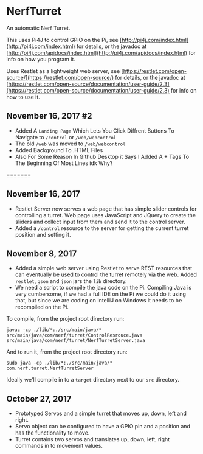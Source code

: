 # NerfTurret
An automatic Nerf Turret.

This uses Pi4J to control GPIO on the Pi, see [http://pi4j.com/index.html](http://pi4j.com/index.html) for details, or 
the javadoc at [http://pi4j.com/apidocs/index.html](http://pi4j.com/apidocs/index.html) for info on how you program it.

Uses Restlet as a lightweight web server, see [https://restlet.com/open-source/](https://restlet.com/open-source/) for 
details, or the javadoc at [https://restlet.com/open-source/documentation/user-guide/2.3](https://restlet.com/open-source/documentation/user-guide/2.3) for info on how to use it.


## November 16, 2017 #2
- Added A ```Landing Page``` Which Lets You Click Diffrent Buttons To Navigate to ```/control``` or ```/web/webcontrol```
- The old ```/web``` was moved to ```/web/webcontrol```
- Added Background To .HTML Files
- Also For Some Reason In Github Desktop it Says I Added A + Tags To The Beginning Of Most Lines idk Why?

=======

## November 16, 2017

- Restlet Server now serves a web page that has simple slider controls for controlling a turret. Web page uses JavaScript 
and JQuery to create the sliders and collect input from them and send it to the control server.
- Added a ```/control``` resource to the server for getting the current turret position and setting it.

## November 8, 2017

- Added a simple web server using Restlet to serve REST resources that can eventually be used to control the turret 
remotely via the web. Added ```restlet```, ```gson``` and ```json``` jars the ```lib``` directory.
- We need a script to compile the java code on the Pi. Compiling Java is very cumbersome, if we had a full IDE on 
the Pi we could do it using that, but since we are coding on IntelliJ on Windows it needs to be recompiled on the 
Pi.  

To compile, from the project root directory run:
```
javac -cp ./lib/*:./src/main/java/* src/main/java/com/nerf/turret/ControlResrouce.java src/main/java/com/nerf/turret/NerfTurretServer.java 
``` 

And to run it, from the project root directory run:
```
sudo java -cp ./lib/*:./src/main/java/* com.nerf.turret.NerfTurretServer 
```

Ideally we'll compile in to a ```target``` directory next to our ```src``` directory.

## October 27, 2017

- Prototyped Servos and a simple turret that moves up, down, left and right.
- Servo object can be configured to have a GPIO pin and a position and has the functionality to move.
- Turret contains two servos and translates up, down, left, right commands in to movement values.

